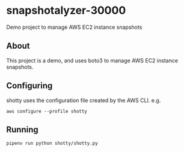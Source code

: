 # snapshotalyzer-30000
Demo project to manage AWS EC2 instance snapshots

## About

This project is a demo, and uses boto3 to manage AWS EC2 instance snapshots.

## Configuring

shotty uses the configuration file created by the AWS CLI. e.g.

`aws configure --profile shotty`

## Running

`pipenv run python shotty/shotty.py`
